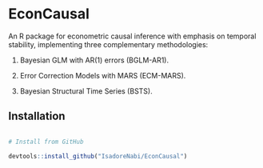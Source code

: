 # EconCausal



An R package for econometric causal inference with emphasis on temporal stability, implementing three complementary methodologies:



1. Bayesian GLM with AR(1) errors (BGLM-AR1).

2. Error Correction Models with MARS (ECM-MARS).

3. Bayesian Structural Time Series (BSTS).



## Installation



```r

# Install from GitHub

devtools::install_github("IsadoreNabi/EconCausal")

